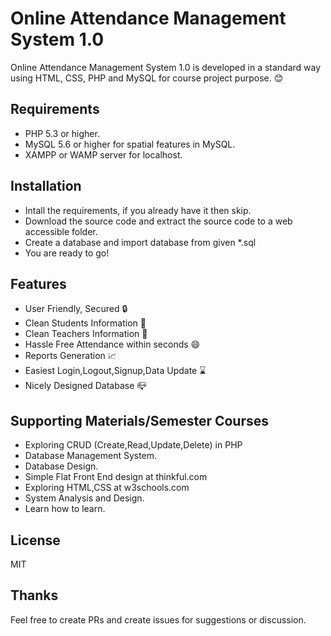 # Online Attendance Management System 1.0
Online Attendance Management System 1.0 is developed in a standard way using  HTML, CSS, PHP and MySQL for course project purpose. :blush:
## Requirements
  - PHP 5.3 or higher.
  - MySQL 5.6 or higher for spatial features in MySQL.
  - XAMPP or WAMP server for localhost. 
## Installation
 - Intall the requirements, if you already have it then skip.
 - Download the source code and extract the source code to a web accessible folder.
 - Create a database and import database from given \*.sql
 - You are ready to go!
 
## Features
- User Friendly, Secured :lock:
- Clean Students Information :boy:
- Clean Teachers Information :man:
- Hassle Free Attendance within seconds :smile:
- Reports Generation :chart_with_upwards_trend:
- Easiest Login,Logout,Signup,Data Update :hourglass:
- Nicely Designed Database :mailbox_closed:

## Supporting Materials/Semester Courses
- Exploring CRUD (Create,Read,Update,Delete) in PHP
- Database Management System.
- Database Design.
- Simple Flat Front End design at thinkful.com
- Exploring HTML,CSS at w3schools.com
- System Analysis and Design.
- Learn how to learn.  

## License
MIT   

## Thanks
Feel free to create PRs and create issues for suggestions or discussion.
